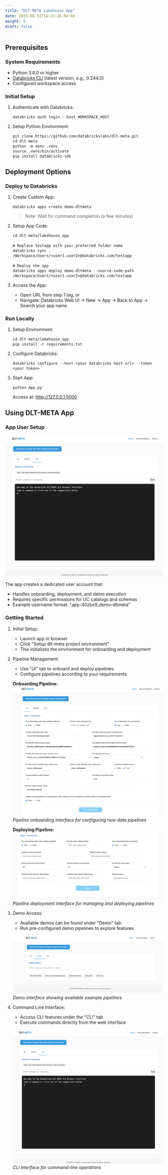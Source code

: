 ```yaml
---
title: "DLT-META Lakehouse App"
date: 2025-08-31T14:25:26-04:00
weight: 9
draft: false
---
```



## Prerequisites

### System Requirements
- Python 3.8.0 or higher
- [Databricks CLI](https://docs.databricks.com/en/dev-tools/cli/tutorial.html) (latest version, e.g., 0.244.0)
- Configured workspace access

### Initial Setup
1. Authenticate with Databricks:
   ```commandline
   databricks auth login --host WORKSPACE_HOST
   ```

2. Setup Python Environment:
   ```commandline
   git clone https://github.com/databrickslabs/dlt-meta.git
   cd dlt-meta
   python -m venv .venv
   source .venv/bin/activate
   pip install databricks-sdk
   ```

## Deployment Options

### Deploy to Databricks

1. Create Custom App:
   ```commandline
   databricks apps create demo-dltmeta
   ```
   > Note: Wait for command completion (a few minutes)

2. Setup App Code:
   ```commandline
   cd dlt-meta/lakehouse_app
   
   # Replace testapp with your preferred folder name
   databricks sync . /Workspace/Users/<user1.user2>@databricks.com/testapp
   
   # Deploy the app
   databricks apps deploy demo-dltmeta --source-code-path /Workspace/Users/<user1.user2>@databricks.com/testapp
   ```

3. Access the App:
   - Open URL from step 1 log, or
   - Navigate: Databricks Web UI → New → App → Back to App → Search your app name

### Run Locally

1. Setup Environment:
   ```commandline
   cd dlt-meta/lakehouse_app
   pip install -r requirements.txt
   ```

2. Configure Databricks:
   ```commandline
   databricks configure --host <your databricks host url> --token <your token>
   ```

3. Start App:
   ```commandline
   python App.py
   ```
   Access at: http://127.0.0.1:5000

## Using DLT-META App

### App User Setup
![App User Example](/images/app_cli.png)

The app creates a dedicated user account that:
- Handles onboarding, deployment, and demo execution
- Requires specific permissions for UC catalogs and schemas
- Example username format: "app-40zbx9_demo-dltmeta"

### Getting Started

1. Initial Setup:
   - Launch app in browser
   - Click "Setup dlt-meta project environment"
   - This initializes the environment for onboarding and deployment

2. Pipeline Management:
   - Use "UI" tab to onboard and deploy pipelines
   - Configure pipelines according to your requirements

   **Onboarding Pipeline:**
   ![Onboarding UI](/images/app_onboarding.png)
   *Pipeline onboarding interface for configuring new data pipelines*

   **Deploying Pipeline:**
   ![Deploy UI](/images/app_deploy_pipeline.png)
   *Pipeline deployment interface for managing and deploying pipelines*

3. Demo Access:
   - Available demos can be found under "Demo" tab
   - Run pre-configured demo pipelines to explore features

   ![App Demo](/images/app_run_demos.png)
   *Demo interface showing available example pipelines*

4. Command Line Interface:
   - Access CLI features under the "CLI" tab
   - Execute commands directly from the web interface

   ![CLI UI](/images/app_cli.png)
   *CLI interface for command-line operations*
